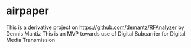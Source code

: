 # airpaper
This is a derivative project on https://github.com/demantz/RFAnalyzer by Dennis Mantiz 
This is an MVP towards use of Digital Subcarrier for Digital Media Transmission
